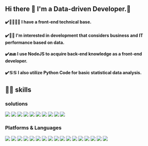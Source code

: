 ## Hi there 👋 I'm a Data-driven Developer.🤖
#### ✔️👨‍💻👨‍💻 I have a front-end technical base.
#### ✔️🤔🤔 I'm interested in development that considers business and IT performance based on data.
#### ✔️🔙🔚 I use NodeJS to acquire back-end knowledge as a front-end developer.
#### ✔️♋️♋️ I also utilize Python Code for basic statistical data analysis.



## 💪🏽 skills

### solutions
<img src="https://img.shields.io/badge/Google Analytics-E37400?style=flat-square&logo=Google Analytics&logoColor=white"/>  <img src="https://img.shields.io/badge/Google Optimize-B366F6?style=flat-square&logo=Google Optimize&logoColor=white"/>  <img src="https://img.shields.io/badge/Google Tag Manager-246FDB?style=flat-square&logo=Google Tag Manager&logoColor=white"/>  <img src="https://img.shields.io/badge/Google Search Console-458CF5?style=flat-square&logo=Google Search Console&logoColor=white"/>  <img src="https://img.shields.io/badge/Hotjar-FD3A5C?style=flat-square&logo=Hotjar&logoColor=white"/>  <img src="https://img.shields.io/badge/Adobe Target-006272?style=flat-square"/>  <img src="https://img.shields.io/badge/Mix Panel-7A1FA2?style=flat-square"/>  <img src="https://img.shields.io/badge/Insider-1A1B1F?style=flat-square"/>  <img src="https://img.shields.io/badge/Adobe Analytics-220052?style=flat-square"/>  <img src="https://img.shields.io/badge/Beusable-EF2D5E?style=flat-square"/>

### Platforms & Languages
<img src="https://img.shields.io/badge/React-61DAFB?style=flat-square&logo=React&logoColor=white"/>  <img src="https://img.shields.io/badge/JavaScript-F7DF1E?style=flat-square&logo=JavaScript&logoColor=white"/>  <img src="https://img.shields.io/badge/React Router-CA4245?style=flat-square&logo=React Router&logoColor=white"/>  <img src="https://img.shields.io/badge/TypeScript-3178C6?style=flat-square&logo=TypeScript&logoColor=white"/>  <img src="https://img.shields.io/badge/styled components-DB7093?style=flat-square&logo=styled-components&logoColor=white"/>  <img src="https://img.shields.io/badge/Node.js-339933?style=flat-square&logo=Node.js&logoColor=white"/>  <img src="https://img.shields.io/badge/Visual Studio Code-007ACC?style=flat-square&logo=Visual Studio Code&logoColor=white"/>  <img src="https://img.shields.io/badge/Express-000000?style=flat-square&logo=Express&logoColor=white"/>  <img src="https://img.shields.io/badge/Git-05032?style=flat-square&logo=Git&logoColor=white"/>  <img src="https://img.shields.io/badge/Python-3776AB?style=flat-square&logo=Python&logoColor=white"/>  <img src="https://img.shields.io/badge/Django-092E20?style=flat-square&logo=Django&logoColor=white"/>  <img src="https://img.shields.io/badge/Firebase-FFCA28?style=flat-square&logo=Firebase&logoColor=white"/>  <img src="https://img.shields.io/badge/Android-3DDC84?style=flat-square&logo=Android&logoColor=white"/>  <img src="https://img.shields.io/badge/Google Cloud-4285F4?style=flat-square&logo=Google Cloud&logoColor=white"/>  <img src="https://img.shields.io/badge/TensorFlow-FF6F00?style=flat-square&logo=TensorFlow&logoColor=white"/>  <img src="https://img.shields.io/badge/Chart.js-FF6384?style=flat-square&logo=Chart.js&logoColor=white"/>  <img src="https://img.shields.io/badge/D3.js-F9A03C?style=flat-square&logo=D3.js&logoColor=white"/>
	
